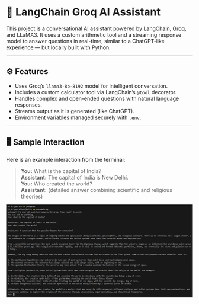 # 🧠 LangChain Groq AI Assistant

This project is a conversational AI assistant powered by [LangChain](https://www.langchain.com/), [Groq](https://groq.com/), and LLaMA3. It uses a custom arithmetic tool and a streaming response model to answer questions in real-time, similar to a ChatGPT-like experience — but locally built with Python.

---

## ⚙️ Features

- Uses Groq’s `llama3-8b-8192` model for intelligent conversation.
- Includes a custom calculator tool via LangChain’s `@tool` decorator.
- Handles complex and open-ended questions with natural language responses.
- Streams output as it is generated (like ChatGPT).
- Environment variables managed securely with `.env`.

---

## 🖥️ Sample Interaction

Here is an example interaction from the terminal:

> **You:** What is the capital of India?  
> **Assistant:** The capital of India is New Delhi.  
> **You:** Who created the world?  
> **Assistant:** (detailed answer combining scientific and religious theories)

![Sample output](result.png)
